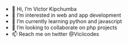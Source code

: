 - 👋 Hi, I’m Victor Kipchumba
- 👀 I’m interested in web and app development 
- 🌱 I’m currently learning python and javascript 
- 💞️ I’m looking to collaborate on php projects
- 📫 Reach me on twitter @Viciicodes 

<!---
Viciicodes/Viciicodes is a ✨ special ✨ repository because its `README.md` (this file) appears on your GitHub profile.
You can click the Preview link to take a look at your changes.
--->
